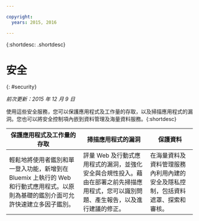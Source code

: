 ```yaml
---

copyright:
  years: 2015, 2016

---
```



{:shortdesc: .shortdesc} 


# 安全
{: #security}

*前次更新：2015 年 12 月 9 日*

使用這些安全服務，您可以保護應用程式及工作量的存取，以及掃描應用程式的漏洞。您也可以將安全控制項內嵌到資料管理及海量資料服務。{:shortdesc}


保護應用程式及工作量的存取 | 掃描應用程式的漏洞 | 保護資料
---- | ---- | ----
輕鬆地將使用者鑑別和單一登入功能，新增到在 Bluemix 上執行的 Web 和行動式應用程式。以原則為基礎的鑑別介面可允許快速建立多因子鑑別。 | 評量 Web 及行動式應用程式的漏洞，並強化安全與合規性投入。藉由在部署之前先掃描應用程式，您可以識別問題、產生報告，以及進行建議的修正。 | 在海量資料及資料管理服務內利用內建的安全及隱私控制，包括資料遮罩、探索和審核。
